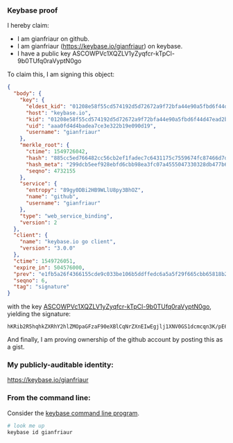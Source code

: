 ### Keybase proof

I hereby claim:

  * I am gianfriaur on github.
  * I am gianfriaur (https://keybase.io/gianfriaur) on keybase.
  * I have a public key ASCOWPVc1XQZLV1yZyqfcr-kTpCl-9b0TUfq0raVyptN0go

To claim this, I am signing this object:

```json
{
  "body": {
    "key": {
      "eldest_kid": "01208e58f55cd574192d5d72672a9f72bfa44e90a5fbd6f44d47ead2b695ca9b4dd20a",
      "host": "keybase.io",
      "kid": "01208e58f55cd574192d5d72672a9f72bfa44e90a5fbd6f44d47ead2b695ca9b4dd20a",
      "uid": "aaa0fd4d4badea7ce3e322b19e090d19",
      "username": "gianfriaur"
    },
    "merkle_root": {
      "ctime": 1549726042,
      "hash": "885cc5ed766482cc56cb2ef1fadec7c6431175c7559674fc87466d7d8536bfdb4e3d1ae6724e3d5f5a0fe1050413f43a7718b370a69078056cd61a8f96cd74f3",
      "hash_meta": "299dcb5eef928ebfd6cbb98ea3fc07a4555047330328db477b67416560619d76",
      "seqno": 4732155
    },
    "service": {
      "entropy": "89gy0DBi2HB9WLlU8py3BhOZ",
      "name": "github",
      "username": "gianfriaur"
    },
    "type": "web_service_binding",
    "version": 2
  },
  "client": {
    "name": "keybase.io go client",
    "version": "3.0.0"
  },
  "ctime": 1549726051,
  "expire_in": 504576000,
  "prev": "e1fb5a26f4366155cde9c033be106b5ddffedc6a5a5f29f665cbb65818b2bd14",
  "seqno": 6,
  "tag": "signature"
}
```

with the key [ASCOWPVc1XQZLV1yZyqfcr-kTpCl-9b0TUfq0raVyptN0go](https://keybase.io/gianfriaur), yielding the signature:

```
hKRib2R5hqhkZXRhY2hlZMOpaGFzaF90eXBlCqNrZXnEIwEgjlj1XNV0GS1dcmcqn3K/pE6QpfvW9E1H6tK2lcqbTdIKp3BheWxvYWTESpcCBsQg4ftaJvQ2YVXN6cAzvhBrXd/+3GpaXyn2Zcu2WBiyvRTEIMMpC1WNr0D3gvA+jE2SgkvKp4zNG+FiY0p4AhcLEYDrAgHCo3NpZ8RAgsuJndr+WLjRmigtcfgebSRw6eT2i6XZN7/PA+tPiVc4KbCBsWLT08iEydFs3ud5naqvHfIVn4kHuOqiG6cAAKhzaWdfdHlwZSCkaGFzaIKkdHlwZQildmFsdWXEICqluVKQWs55xwLB4GOmkPeW1lzuw9J8ONBOaaqRq9Kko3RhZ80CAqd2ZXJzaW9uAQ==

```

And finally, I am proving ownership of the github account by posting this as a gist.

### My publicly-auditable identity:

https://keybase.io/gianfriaur

### From the command line:

Consider the [keybase command line program](https://keybase.io/download).

```bash
# look me up
keybase id gianfriaur
```
